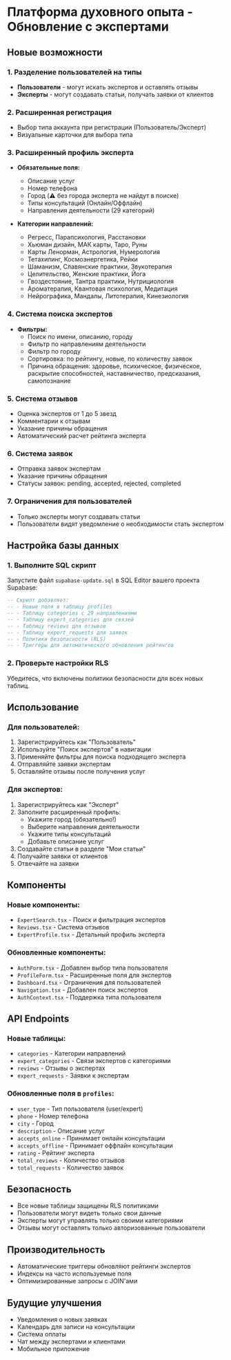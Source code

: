 # Платформа духовного опыта - Обновление с экспертами

## Новые возможности

### 1. Разделение пользователей на типы
- **Пользователи** - могут искать экспертов и оставлять отзывы
- **Эксперты** - могут создавать статьи, получать заявки от клиентов

### 2. Расширенная регистрация
- Выбор типа аккаунта при регистрации (Пользователь/Эксперт)
- Визуальные карточки для выбора типа

### 3. Расширенный профиль эксперта
- **Обязательные поля:**
  - Описание услуг
  - Номер телефона
  - Город (⚠️ без города эксперта не найдут в поиске)
  - Типы консультаций (Онлайн/Оффлайн)
  - Направления деятельности (29 категорий)

- **Категории направлений:**
  - Регресс, Парапсихология, Расстановки
  - Хьюман дизайн, МАК карты, Таро, Руны
  - Карты Ленорман, Астрология, Нумерология
  - Тетахилинг, Космоэнергетика, Рейки
  - Шаманизм, Славянские практики, Звукотерапия
  - Целительство, Женские практики, Йога
  - Гвоздестояние, Тантра практики, Нутрициология
  - Ароматерапия, Квантовая психология, Медитация
  - Нейрографика, Мандалы, Литотерапия, Кинезиология

### 4. Система поиска экспертов
- **Фильтры:**
  - Поиск по имени, описанию, городу
  - Фильтр по направлениям деятельности
  - Фильтр по городу
  - Сортировка: по рейтингу, новые, по количеству заявок
  - Причина обращения: здоровье, психическое, физическое, раскрытие способностей, наставничество, предсказания, самопознание

### 5. Система отзывов
- Оценка экспертов от 1 до 5 звезд
- Комментарии к отзывам
- Указание причины обращения
- Автоматический расчет рейтинга эксперта

### 6. Система заявок
- Отправка заявок экспертам
- Указание причины обращения
- Статусы заявок: pending, accepted, rejected, completed

### 7. Ограничения для пользователей
- Только эксперты могут создавать статьи
- Пользователи видят уведомление о необходимости стать экспертом

## Настройка базы данных

### 1. Выполните SQL скрипт
Запустите файл `supabase-update.sql` в SQL Editor вашего проекта Supabase:

```sql
-- Скрипт добавляет:
-- - Новые поля в таблицу profiles
-- - Таблицу categories с 29 направлениями
-- - Таблицу expert_categories для связей
-- - Таблицу reviews для отзывов
-- - Таблицу expert_requests для заявок
-- - Политики безопасности (RLS)
-- - Триггеры для автоматического обновления рейтингов
```

### 2. Проверьте настройки RLS
Убедитесь, что включены политики безопасности для всех новых таблиц.

## Использование

### Для пользователей:
1. Зарегистрируйтесь как "Пользователь"
2. Используйте "Поиск экспертов" в навигации
3. Применяйте фильтры для поиска подходящего эксперта
4. Отправляйте заявки экспертам
5. Оставляйте отзывы после получения услуг

### Для экспертов:
1. Зарегистрируйтесь как "Эксперт"
2. Заполните расширенный профиль:
   - Укажите город (обязательно!)
   - Выберите направления деятельности
   - Укажите типы консультаций
   - Добавьте описание услуг
3. Создавайте статьи в разделе "Мои статьи"
4. Получайте заявки от клиентов
5. Отвечайте на заявки

## Компоненты

### Новые компоненты:
- `ExpertSearch.tsx` - Поиск и фильтрация экспертов
- `Reviews.tsx` - Система отзывов
- `ExpertProfile.tsx` - Детальный профиль эксперта

### Обновленные компоненты:
- `AuthForm.tsx` - Добавлен выбор типа пользователя
- `ProfileForm.tsx` - Расширенные поля для экспертов
- `Dashboard.tsx` - Ограничения для пользователей
- `Navigation.tsx` - Добавлен поиск экспертов
- `AuthContext.tsx` - Поддержка типа пользователя

## API Endpoints

### Новые таблицы:
- `categories` - Категории направлений
- `expert_categories` - Связи экспертов с категориями
- `reviews` - Отзывы о экспертах
- `expert_requests` - Заявки к экспертам

### Обновленные поля в `profiles`:
- `user_type` - Тип пользователя (user/expert)
- `phone` - Номер телефона
- `city` - Город
- `description` - Описание услуг
- `accepts_online` - Принимает онлайн консультации
- `accepts_offline` - Принимает оффлайн консультации
- `rating` - Рейтинг эксперта
- `total_reviews` - Количество отзывов
- `total_requests` - Количество заявок

## Безопасность

- Все новые таблицы защищены RLS политиками
- Пользователи могут видеть только свои данные
- Эксперты могут управлять только своими категориями
- Отзывы могут оставлять только авторизованные пользователи

## Производительность

- Автоматические триггеры обновляют рейтинги экспертов
- Индексы на часто используемые поля
- Оптимизированные запросы с JOIN'ами

## Будущие улучшения

- Уведомления о новых заявках
- Календарь для записи на консультации
- Система оплаты
- Чат между экспертами и клиентами
- Мобильное приложение
